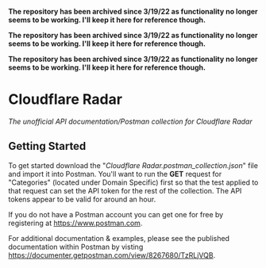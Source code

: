**The repository has been archived since 3/19/22 as functionality no longer seems to be working. I'll keep it here for reference though.**

**The repository has been archived since 3/19/22 as functionality no longer seems to be working. I'll keep it here for reference though.**

**The repository has been archived since 3/19/22 as functionality no longer seems to be working. I'll keep it here for reference though.**

# Cloudflare Radar

*The unofficial API documentation/Postman collection for Cloudflare Radar*

## Getting Started

To get started download the "*Cloudflare Radar.postman_collection.json*" file and import it into Postman. You'll want to run the __GET__ request for "Categories" (located under Domain Specific) first so that the test applied to that request can set the API token for the rest of the collection. The API tokens appear to be valid for around an hour.

If you do not have a Postman account you can get one for free by registering at https://www.postman.com.

For additional documentation & examples, please see the published documentation within Postman by visting https://documenter.getpostman.com/view/8267680/TzRLjVQB.
